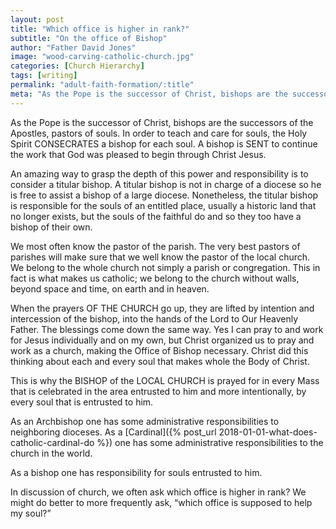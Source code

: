 ```yaml
---
layout: post
title: "Which office is higher in rank?"
subtitle: "On the office of Bishop"
author: "Father David Jones"
image: "wood-carving-catholic-church.jpg"
categories: [Church Hierarchy]
tags: [writing]
permalink: "adult-faith-formation/:title"
meta: "As the Pope is the successor of Christ, bishops are the successors of the Apostles, pastors of souls."
---
```

As the Pope is the successor of Christ, bishops are the successors of the Apostles, pastors of souls. In order to teach and care for souls, the Holy Spirit CONSECRATES a bishop for each soul. A bishop is SENT to continue the work that God was pleased to begin through Christ Jesus.
<!--more-->

An amazing way to grasp the depth of this power and responsibility is to consider a titular bishop. A titular bishop is not in charge of a diocese so he is free to assist a bishop of a large diocese. Nonetheless, the titular bishop is responsible for the souls of an entitled place, usually a historic land that no longer exists, but the souls of the faithful do and so they too have a bishop of their own.

We most often know the pastor of the parish. The very best pastors of parishes will make sure that we well know the pastor of the local church. We belong to the whole church not simply a parish or congregation. This in fact is what makes us catholic; we belong to the church without walls, beyond space and time, on earth and in heaven.

When the prayers OF THE CHURCH go up, they are lifted by intention and intercession of the bishop, into the hands of the Lord to Our Heavenly Father. The blessings come down the same way. Yes I can pray to and work for Jesus individually and on my own, but Christ organized us to pray and work as a church, making the Office of Bishop necessary. Christ did this thinking about each and every soul that makes whole the Body of Christ.

This is why the BISHOP of the LOCAL CHURCH is prayed for in every Mass that is celebrated in the area entrusted to him and more intentionally, by every soul that is entrusted to him.

As an Archbishop one has some administrative responsibilities to neighboring dioceses. As a [Cardinal]({% post_url 2018-01-01-what-does-catholic-cardinal-do %}) one has some administrative responsibilities to the church in the world.

As a bishop one has responsibility for souls entrusted to him.

In discussion of church, we often ask which office is higher in rank? We might do better to more frequently ask, “which office is supposed to help my soul?”